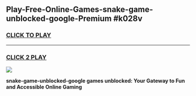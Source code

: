 
## Play-Free-Online-Games-snake-game-unblocked-google-Premium #k028v
<h3>
<a href="https://premium.freeplayer.one?title=snake-game-unblocked-google&ref=8M">CLICK TO PLAY</a></h3>
<hr>

<h3>
<a href="https://premium.freeplayer.one?title=snake-game-unblocked-google&ref=8M">CLICK 2 PLAY</a>
  
</h3>

<a href="https://premium.freeplayer.one?title=snake-game-unblocked-google&ref=8M"><img src="https://clearcache.store/games.png"></a>


**snake-game-unblocked-google games unblocked: Your Gateway to Fun and Accessible Online Gaming**
